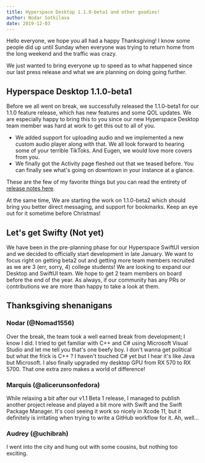```yaml
---
title: Hyperspace Desktop 1.1.0-beta1 and other goodies!
author: Nodar Sotkilava
date: 2019-12-03
---
```


Hello everyone, we hope you all had a happy Thanksgiving! I know some people did up until Sunday when everyone was trying to return home from the long weekend and the traffic was crazy.

We just wanted to bring everyone up to speed as to what happened since our last press release and what we are planning on doing going further.

## Hyperspace Desktop 1.1.0-beta1

Before we all went on break, we successfully released the 1.1.0-beta1 for our 1.1.0 feature release, which has new features and some QOL updates. We are especially happy to bring this to you since our new Hyperspace Desktop team member was hard at work to get this out to all of you.

- We added support for uploading audio and we implemented a new custom audio player along with that. We all look forward to hearing some of your terrible TikToks. And Eugen, we would love more covers from you.
- We finally got the Activity page fleshed out that we teased before. You can finally see what's going on downtown in your instance at a glance.

These are the few of my favorite things but you can read the entirety of [release notes here](../../../releases/desktop-beta.html).

At the same time, We are starting the work on 1.1.0-beta2 which should bring you better direct messaging, and support for bookmarks. Keep an eye out for it sometime before Christmas!

## Let's get Swifty (Not yet)

We have been in the pre-planning phase for our Hyperspace SwiftUI version and we decided to officially start development in late January. We want to focus right on getting beta2 out and getting more team members recruited as we are 3 (err, sorry, 4) college students! We are looking to expand our Desktop and SwiftUI team. We hope to get 2 team members on board before the end of the year. As always, if our community has any PRs or contributions we are more than happy to take a look at them.

## Thanksgiving shenanigans

### Nodar (@Nomad1556)
Over the break, the team took a well earned break from development; I know I did. I tried to get familiar with C++ and C# using Microsoft Visual Studio and let me tell you that's one beefy boy. I don't wanna get political but what the frick is C++ ? I haven't touched C# yet but I hear it's like Java but Microsoft. I also finally upgraded my desktop GPU from RX 570 to RX 5700. That one extra zero makes a world of difference! 

### Marquis (@alicerunsonfedora)
While relaxing a bit after our v1.1 Beta 1 release, I managed to publish another project release and played a bit more with Swift and the Swift Package Manager. It's cool seeing it work so nicely in Xcode 11, but it definitely is irritating when trying to write a GitHub workflow for it. Ah, well...

### Audrey (@uchibrah)

I went into the city and hung out with some cousins, but nothing too exciting.